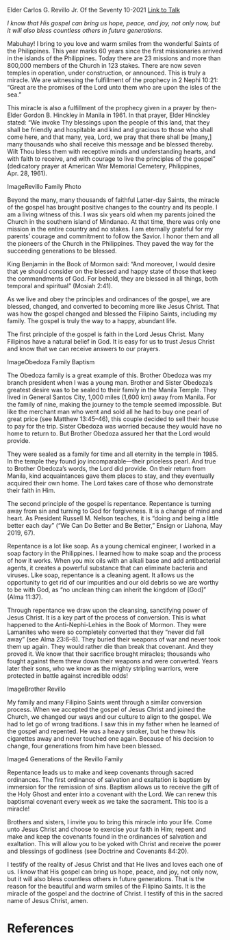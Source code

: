 Elder Carlos G. Revillo Jr.
Of the Seventy
10-2021
[Link to Talk](https://www.churchofjesuschrist.org/study/general-conference/2021/10/56revillo?lang=eng)

_I know that His gospel can bring us hope, peace, and joy, not only now, but it will also bless countless others in future generations._

Mabuhay! I bring to you love and warm smiles from the wonderful Saints of the Philippines. This year marks 60 years since the first missionaries arrived in the islands of the Philippines. Today there are 23 missions and more than 800,000 members of the Church in 123 stakes. There are now seven temples in operation, under construction, or announced. This is truly a miracle. We are witnessing the fulfillment of the prophecy in 2 Nephi 10:21: “Great are the promises of the Lord unto them who are upon the isles of the sea.”



This miracle is also a fulfillment of the prophecy given in a prayer by then-Elder Gordon B. Hinckley in Manila in 1961. In that prayer, Elder Hinckley stated: “We invoke Thy blessings upon the people of this land, that they shall be friendly and hospitable and kind and gracious to those who shall come here, and that many, yea, Lord, we pray that there shall be [many,] many thousands who shall receive this message and be blessed thereby. Wilt Thou bless them with receptive minds and understanding hearts, and with faith to receive, and with courage to live the principles of the gospel” (dedicatory prayer at American War Memorial Cemetery, Philippines, Apr. 28, 1961).

  ImageRevillo Family Photo

Beyond the many, many thousands of faithful Latter-day Saints, the miracle of the gospel has brought positive changes to the country and its people. I am a living witness of this. I was six years old when my parents joined the Church in the southern island of Mindanao. At that time, there was only one mission in the entire country and no stakes. I am eternally grateful for my parents’ courage and commitment to follow the Savior. I honor them and all the pioneers of the Church in the Philippines. They paved the way for the succeeding generations to be blessed.

King Benjamin in the Book of Mormon said: “And moreover, I would desire that ye should consider on the blessed and happy state of those that keep the commandments of God. For behold, they are blessed in all things, both temporal and spiritual” (Mosiah 2:41).

As we live and obey the principles and ordinances of the gospel, we are blessed, changed, and converted to becoming more like Jesus Christ. That was how the gospel changed and blessed the Filipino Saints, including my family. The gospel is truly the way to a happy, abundant life.

The first principle of the gospel is faith in the Lord Jesus Christ. Many Filipinos have a natural belief in God. It is easy for us to trust Jesus Christ and know that we can receive answers to our prayers.

  ImageObedoza Family Baptism

The Obedoza family is a great example of this. Brother Obedoza was my branch president when I was a young man. Brother and Sister Obedoza’s greatest desire was to be sealed to their family in the Manila Temple. They lived in General Santos City, 1,000 miles (1,600 km) away from Manila. For the family of nine, making the journey to the temple seemed impossible. But like the merchant man who went and sold all he had to buy one pearl of great price (see Matthew 13:45–46), this couple decided to sell their house to pay for the trip. Sister Obedoza was worried because they would have no home to return to. But Brother Obedoza assured her that the Lord would provide.

They were sealed as a family for time and all eternity in the temple in 1985. In the temple they found joy incomparable—their priceless pearl. And true to Brother Obedoza’s words, the Lord did provide. On their return from Manila, kind acquaintances gave them places to stay, and they eventually acquired their own home. The Lord takes care of those who demonstrate their faith in Him.

The second principle of the gospel is repentance. Repentance is turning away from sin and turning to God for forgiveness. It is a change of mind and heart. As President Russell M. Nelson teaches, it is “doing and being a little better each day” (“We Can Do Better and Be Better,” Ensign or Liahona, May 2019, 67).

Repentance is a lot like soap. As a young chemical engineer, I worked in a soap factory in the Philippines. I learned how to make soap and the process of how it works. When you mix oils with an alkali base and add antibacterial agents, it creates a powerful substance that can eliminate bacteria and viruses. Like soap, repentance is a cleaning agent. It allows us the opportunity to get rid of our impurities and our old debris so we are worthy to be with God, as “no unclean thing can inherit the kingdom of [God]” (Alma 11:37).

Through repentance we draw upon the cleansing, sanctifying power of Jesus Christ. It is a key part of the process of conversion. This is what happened to the Anti-Nephi-Lehies in the Book of Mormon. They were Lamanites who were so completely converted that they “never did fall away” (see Alma 23:6–8). They buried their weapons of war and never took them up again. They would rather die than break that covenant. And they proved it. We know that their sacrifice brought miracles; thousands who fought against them threw down their weapons and were converted. Years later their sons, who we know as the mighty stripling warriors, were protected in battle against incredible odds!

  ImageBrother Revillo

My family and many Filipino Saints went through a similar conversion process. When we accepted the gospel of Jesus Christ and joined the Church, we changed our ways and our culture to align to the gospel. We had to let go of wrong traditions. I saw this in my father when he learned of the gospel and repented. He was a heavy smoker, but he threw his cigarettes away and never touched one again. Because of his decision to change, four generations from him have been blessed.

  Image4 Generations of the Revillo Family

Repentance leads us to make and keep covenants through sacred ordinances. The first ordinance of salvation and exaltation is baptism by immersion for the remission of sins. Baptism allows us to receive the gift of the Holy Ghost and enter into a covenant with the Lord. We can renew this baptismal covenant every week as we take the sacrament. This too is a miracle!

Brothers and sisters, I invite you to bring this miracle into your life. Come unto Jesus Christ and choose to exercise your faith in Him; repent and make and keep the covenants found in the ordinances of salvation and exaltation. This will allow you to be yoked with Christ and receive the power and blessings of godliness (see Doctrine and Covenants 84:20).

I testify of the reality of Jesus Christ and that He lives and loves each one of us. I know that His gospel can bring us hope, peace, and joy, not only now, but it will also bless countless others in future generations. That is the reason for the beautiful and warm smiles of the Filipino Saints. It is the miracle of the gospel and the doctrine of Christ. I testify of this in the sacred name of Jesus Christ, amen.

# References
